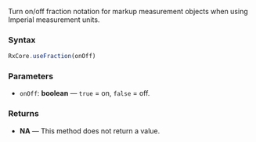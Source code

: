 Turn on/off fraction notation for markup measurement objects when using Imperial measurement units.

### Syntax

```typescript
RxCore.useFraction(onOff)
```

### Parameters

- `onOff`: **boolean** — `true` = on, `false` = off.

### Returns

- **NA** — This method does not return a value.